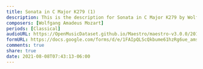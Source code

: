 ```yaml
---
title: Sonata in C Major K279 (1)
description: This is the description for Sonata in C Major K279 by Wolfgang Amadeus Mozart
composers: [Wolfgang Amadeus Mozart]
periods: [Classical]
audioURL: https://OpenMusicDataset.github.io/Maestro/maestro-v3.0.0/2015/MIDI-Unprocessed_R1_D2-13-20_mid--AUDIO-from_mp3_18_R1_2015_wav--3.midi
formURL: https://docs.google.com/forms/d/e/1FAIpQLScQkbume61hzRg6ue_amsYkFLq9pQPwOxmRmKfHoVRcZEolUA/viewform
comments: true
share: true
date: 2021-08-08T07:43:13-06:00
---
```


